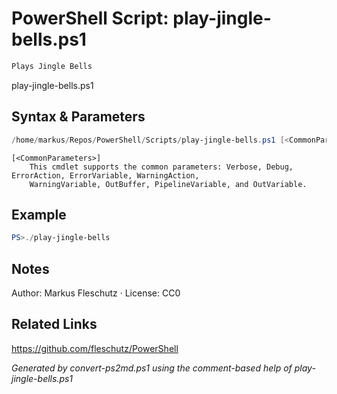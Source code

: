 # PowerShell Script: play-jingle-bells.ps1
```powershell
Plays Jingle Bells
```

play-jingle-bells.ps1

## Syntax & Parameters
```powershell
/home/markus/Repos/PowerShell/Scripts/play-jingle-bells.ps1 [<CommonParameters>]
```

```
[<CommonParameters>]
    This cmdlet supports the common parameters: Verbose, Debug, ErrorAction, ErrorVariable, WarningAction, 
    WarningVariable, OutBuffer, PipelineVariable, and OutVariable.
```

## Example
```powershell
PS>./play-jingle-bells
```


## Notes
Author: Markus Fleschutz · License: CC0

## Related Links
https://github.com/fleschutz/PowerShell

*Generated by convert-ps2md.ps1 using the comment-based help of play-jingle-bells.ps1*
